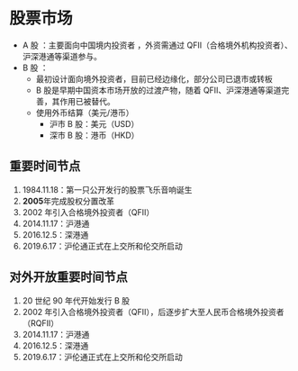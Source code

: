 # 股票市场

- A 股 ​​：主要面向中国境内投资者 ​​，外资需通过 QFII（合格境外机构投资者）、沪深港通等渠道参与。
- ​​B 股 ​​：
  - 最初设计面向境外投资者，目前已经边缘化，部分公司已退市或转板
  - B 股是早期中国资本市场开放的过渡产物，随着 QFII、沪深港通等渠道完善，其作用已被替代。
  - 使用外币结算（美元/港币）
    - 沪市 B 股：美元（USD）
    - 深市 B 股：港币（HKD）

## 重要时间节点

1. 1984.11.18：第一只公开发行的股票飞乐音响诞生
2. **2005**年完成股权分置改革
3. 2002 年引入合格境外投资者（QFII）
4. 2014.11.17：沪港通
5. 2016.12.5：深港通
6. 2019.6.17：沪伦通正式在上交所和伦交所启动

## 对外开放重要时间节点

1. 20 世纪 90 年代开始发行 B 股
2. 2002 年引入合格境外投资者（QFII），后逐步扩大至人民币合格境外投资者（RQFII）
3. 2014.11.17：沪港通
4. 2016.12.5：深港通
5. 2019.6.17：沪伦通正式在上交所和伦交所启动
